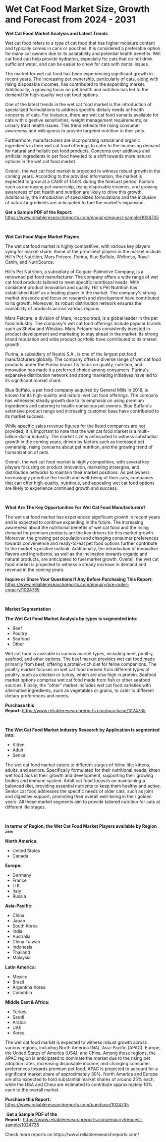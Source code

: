 <p><h1>Wet Cat Food Market Size, Growth and Forecast from 2024 - 2031</h1></p><p><strong>Wet Cat Food Market Analysis and Latest Trends</strong></p>
<p><p>Wet cat food refers to a type of cat food that has higher moisture content and typically comes in cans or pouches. It is considered a preferable option for many cat owners due to its palatability and potential health benefits. Wet cat food can help provide hydration, especially for cats that do not drink sufficient water, and can be easier to chew for cats with dental issues.</p><p>The market for wet cat food has been experiencing significant growth in recent years. The increasing pet ownership, particularly of cats, along with rising disposable incomes, has contributed to the expanding market. Additionally, a growing focus on pet health and nutrition has led to the demand for high-quality wet cat food options.</p><p>One of the latest trends in the wet cat food market is the introduction of specialized formulations to address specific dietary needs or health concerns of cats. For instance, there are wet cat food variants available for cats with digestive sensitivities, weight management requirements, or urinary tract health issues. This trend reflects the rising consumer awareness and willingness to provide targeted nutrition to their pets.</p><p>Furthermore, manufacturers are incorporating natural and organic ingredients in their wet cat food offerings to cater to the increasing demand for natural and holistic pet food products. Concerns over additives and artificial ingredients in pet food have led to a shift towards more natural options in the wet cat food market.</p><p>Overall, the wet cat food market is projected to witness robust growth in the coming years. According to the provided information, the market is expected to grow at a CAGR of 14.6% during the forecast period. Factors such as increasing pet ownership, rising disposable incomes, and growing awareness of pet health and nutrition are likely to drive this growth. Additionally, the introduction of specialized formulations and the inclusion of natural ingredients are anticipated to fuel the market's expansion.</p></p>
<p><strong>Get a Sample PDF of the Report:&nbsp;</strong> <a href="https://www.reliableresearchreports.com/enquiry/request-sample/1024735">https://www.reliableresearchreports.com/enquiry/request-sample/1024735</a></p>
<p>&nbsp;</p>
<p><strong>Wet Cat Food Major Market Players</strong></p>
<p><p>The wet cat food market is highly competitive, with various key players vying for market share. Some of the prominent players in the market include Hill's Pet Nutrition, Mars Petcare, Purina, Blue Buffalo, Wellness, Royal Canin, and NutriSource.</p><p>Hill's Pet Nutrition, a subsidiary of Colgate-Palmolive Company, is a renowned pet food manufacturer. The company offers a wide range of wet cat food products tailored to meet specific nutritional needs. With consistent product innovation and quality, Hill's Pet Nutrition has established itself as a leading player in the market. The company's strong market presence and focus on research and development have contributed to its growth. Moreover, its robust distribution network ensures the availability of products across various regions.</p><p>Mars Petcare, a division of Mars, Incorporated, is a global leader in the pet food industry. The company's wet cat food offerings include popular brands such as Sheba and Whiskas. Mars Petcare has consistently invested in product development and marketing to stay ahead in the market. Its strong brand reputation and wide product portfolio have contributed to its market growth.</p><p>Purina, a subsidiary of Nestlé S.A., is one of the largest pet food manufacturers globally. The company offers a diverse range of wet cat food products under the Purina brand. Its focus on quality, nutrition, and innovation has made it a preferred choice among consumers. Purina's expansive distribution network and strong marketing initiatives have led to its significant market share.</p><p>Blue Buffalo, a pet food company acquired by General Mills in 2018, is known for its high-quality and natural wet cat food offerings. The company has witnessed steady growth due to its emphasis on using premium ingredients and catering to health-conscious pet owners. Blue Buffalo's extensive product range and increasing customer base have contributed to its market success.</p><p>While specific sales revenue figures for the listed companies are not provided, it is important to note that the wet cat food market is a multi-billion-dollar industry. The market size is anticipated to witness substantial growth in the coming years, driven by factors such as increased pet ownership, rising concerns about pet nutrition, and the growing trend of humanization of pets.</p><p>Overall, the wet cat food market is highly competitive, with several key players focusing on product innovation, marketing strategies, and distribution networks to maintain their market positions. As pet owners increasingly prioritize the health and well-being of their cats, companies that can offer high-quality, nutritious, and appealing wet cat food options are likely to experience continued growth and success.</p></p>
<p>&nbsp;</p>
<p><strong>What Are The Key Opportunities For Wet Cat Food Manufacturers?</strong></p>
<p><p>The wet cat food market has experienced significant growth in recent years and is expected to continue expanding in the future. The increasing awareness about the nutritional benefits of wet cat food and the rising demand for premium products are the key drivers for this market growth. Moreover, the growing pet population and changing consumer preferences towards convenience and ready-to-eat pet food options further contribute to the market's positive outlook. Additionally, the introduction of innovative flavors and ingredients, as well as the inclination towards organic and natural products, are anticipated to fuel market growth. Overall, the wet cat food market is projected to witness a steady increase in demand and revenue in the coming years.</p></p>
<p><strong>Inquire or Share Your Questions If Any Before Purchasing This Report:</strong> <a href="https://www.reliableresearchreports.com/enquiry/pre-order-enquiry/1024735">https://www.reliableresearchreports.com/enquiry/pre-order-enquiry/1024735</a></p>
<p>&nbsp;</p>
<p><strong>Market Segmentation</strong></p>
<p><strong>The Wet Cat Food Market Analysis by types is segmented into:</strong></p>
<p><ul><li>Beef</li><li>Poultry</li><li>Seafood</li><li>Other</li></ul></p>
<p><p>Wet cat food is available in various market types, including beef, poultry, seafood, and other options. The beef market provides wet cat food made primarily from beef, offering a protein-rich diet for feline companions. The poultry market focuses on wet cat food derived from different types of poultry, such as chicken or turkey, which are also high in protein. Seafood market options comprise wet cat food made from fish or other seafood sources. Finally, the "other" market includes wet cat food varieties with alternative ingredients, such as vegetables or grains, to cater to different dietary preferences and needs.</p></p>
<p><strong>Purchase this Report:&nbsp;</strong><a href="https://www.reliableresearchreports.com/purchase/1024735">https://www.reliableresearchreports.com/purchase/1024735</a></p>
<p>&nbsp;</p>
<p><strong>The Wet Cat Food Market Industry Research by Application is segmented into:</strong></p>
<p><ul><li>Kitten</li><li>Adult</li><li>Senior</li></ul></p>
<p><p>The wet cat food market caters to different stages of feline life: kittens, adults, and seniors. Specifically formulated for their nutritional needs, kitten wet food aids in their growth and development, supporting their growing bodies and immune system. Adult cat food focuses on maintaining a balanced diet, providing essential nutrients to keep them healthy and active. Senior cat food addresses the specific needs of older cats, such as joint and digestive support, promoting their overall well-being in their golden years. All these market segments aim to provide tailored nutrition for cats at different life stages.</p></p>
<p>&nbsp;</p>
<p><strong>In terms of Region, the Wet Cat Food Market Players available by Region are:</strong></p>
<p>
    <p> <strong> North America: </strong>
        <ul>
            <li>United States</li>
            <li>Canada</li>
        </ul>
        </p> 
    <p> <strong> Europe: </strong>
        <ul>
            <li>Germany</li>
            <li>France</li>
            <li>U.K.</li>
            <li>Italy</li>
            <li>Russia</li>
        </ul>
        </p> 
    <p> <strong> Asia-Pacific: </strong>
        <ul>
            <li>China</li>
            <li>Japan</li>
            <li>South Korea</li>
            <li>India</li>
            <li>Australia</li>
            <li>China Taiwan</li>
            <li>Indonesia</li>
            <li>Thailand</li>
            <li>Malaysia</li>
        </ul>
        </p> 
    <p> <strong> Latin America: </strong>
        <ul>
            <li>Mexico</li>
            <li>Brazil</li>
            <li>Argentina Korea</li>
            <li>Colombia</li>
        </ul>
        </p> 
    <p> <strong> Middle East & Africa: </strong>
        <ul>
            <li>Turkey</li>
            <li>Saudi</li>
            <li>Arabia</li>
            <li>UAE</li>
            <li>Korea</li>
        </ul>
    </p>
    </p>
<p><p>The wet cat food market is expected to witness robust growth across various regions, including North America (NA), Asia-Pacific (APAC), Europe, the United States of America (USA), and China. Among these regions, the APAC region is anticipated to dominate the market due to the rising pet adoption rates, increasing disposable income, and changing consumer preferences towards premium pet food. APAC is projected to account for a significant market share of approximately 30%. North America and Europe are also expected to hold substantial market shares of around 25% each, while the USA and China are estimated to contribute approximately 10% each to the overall market.</p></p>
<p><strong>Purchase this Report: </strong><a href="https://www.reliableresearchreports.com/purchase/1024735">https://www.reliableresearchreports.com/purchase/1024735</a></p>
<p>&nbsp;<strong>Get a Sample PDF of the Report:&nbsp;&nbsp;</strong><a href="https://www.reliableresearchreports.com/enquiry/request-sample/1024735">https://www.reliableresearchreports.com/enquiry/request-sample/1024735</a></p>
<p><strong></strong></p>
<p>Check more reports on https://www.reliableresearchreports.com/</p>